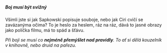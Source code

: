 ##### Boj musí být svižný

Všimli jste si jak Sapkowski popisuje souboje, nebo jak Ciri cvičí se zavázanýma očima? To je heslo za heslem,
ráz na ráz, dává to jasné obrazy jako políčka filmu, má to spád a šťávu.

_Při boji se musí co **nejméně přemýšlet nad pravidly**. To ať si dělá kouzelník v knihovně, nebo druid na pařezu._